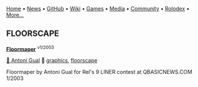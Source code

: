 [Home](https://qb64.com) • [News](news.md) • [GitHub](github.md) • [Wiki](wiki.md) • [Games](games.md) • [Media](media.md) • [Community](community.md) • [Rolodex](rolodex.md) • [More...](more.md)

## FLOORSCAPE

**[Floormaper](floormaper/index)** <sup>v1/2003</sup>

[🐝 Antoni Gual](antoni-gual) 🔗 [graphics](graphics), [floorscape](floorscape)

Floormaper by Antoni Gual  for Rel's 9 LINER contest at QBASICNEWS.COM  1/2003
